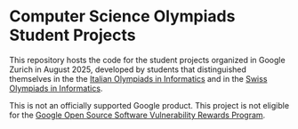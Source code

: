 # Computer Science Olympiads Student Projects

This repository hosts the code for the student projects organized in Google
Zurich in August 2025, developed by students that distinguished themselves in
the the [Italian Olympiads in Informatics](https://olimpiadi-informatica.it) and
in the [Swiss Olympiads in Informatics](https://soi.ch).

This is not an officially supported Google product. This project is not
eligible for the [Google Open Source Software Vulnerability Rewards
Program](https://bughunters.google.com/open-source-security).
